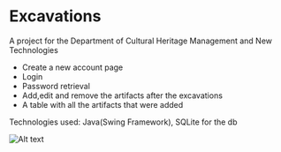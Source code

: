 # Excavations
A project for the Department of Cultural Heritage Management and New Technologies
- Create a new account page
- Login
- Password retrieval
- Add,edit and remove the artifacts after the excavations
- A table with all the artifacts that were added 

Technologies used: Java(Swing Framework), SQLite for the db

![Alt text](https://paste.pics/8520ab9dc4f30177ad1409d470bddaab "Login Screen")

